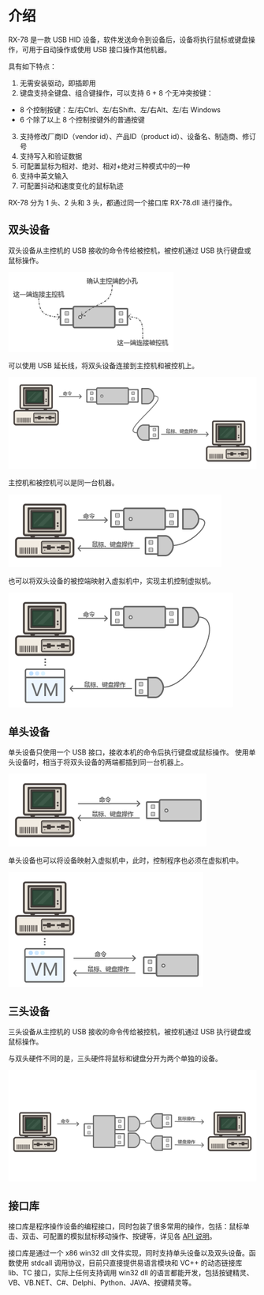 # 介绍

RX-78 是一款 USB HID 设备，软件发送命令到设备后，设备将执行鼠标或键盘操作，可用于自动操作或使用 USB 接口操作其他机器。

具有如下特点：

1. 无需安装驱动，即插即用
2. 键盘支持全键盘、组合键操作，可以支持 6 + 8 个无冲突按键：
  - 8 个控制按键：左/右Ctrl、左/右Shift、左/右Alt、左/右 Windows
  - 6 个除了以上 8 个控制按键外的普通按键
3. 支持修改厂商ID（vendor id）、产品ID（product id）、设备名、制造商、修订号
4. 支持写入和验证数据
5. 可配置鼠标为相对、绝对、相对+绝对三种模式中的一种
6. 支持中英文输入
7. 可配置抖动和速度变化的鼠标轨迹

RX-78 分为 1 头、2 头和 3 头，都通过同一个接口库 RX-78.dll 进行操作。

## 双头设备
双头设备从主控机的 USB 接收的命令传给被控机，被控机通过 USB 执行键盘或鼠标操作。

![USB2](img/USB2.png)

可以使用 USB 延长线，将双头设备连接到主控机和被控机上。

![PC-USB2-PC](img/PC-USB2-PC.png)

主控机和被控机可以是同一台机器。

![PC-USB2](img/PC-USB2.png)

也可以将双头设备的被控端映射入虚拟机中，实现主机控制虚拟机。

![PC-USB2-VM](img/PC-USB2-VM.png)

## 单头设备

单头设备只使用一个 USB 接口，接收本机的命令后执行键盘或鼠标操作。
使用单头设备时，相当于将双头设备的两端都插到同一台机器上。

![PC-USB1](img/PC-USB1.png)

单头设备也可以将设备映射入虚拟机中，此时，控制程序也必须在虚拟机中。

![PC-USB1-VM](img/PC-USB1-VM.png)

## 三头设备

三头设备从主控机的 USB 接收的命令传给被控机，被控机通过 USB 执行键盘或鼠标操作。

与双头硬件不同的是，三头硬件将鼠标和键盘分开为两个单独的设备。

![PC-USB1-VM](img/PC-USB3-PC.png)

## 接口库

接口库是程序操作设备的编程接口，同时包装了很多常用的操作，包括：鼠标单击、双击、可配置的模拟鼠标移动操作、按键等，详见各 [API 说明](API.md)。

接口库是通过一个 x86 win32 dll 文件实现，同时支持单头设备以及双头设备。函数使用 stdcall 调用协议，目前只直接提供易语言模块和 VC++ 的动态链接库 lib、TC 接口，实际上任何支持调用 win32 dll 的语言都能开发，包括按键精灵、VB、VB.NET、C#、Delphi、Python、JAVA、按键精灵等。